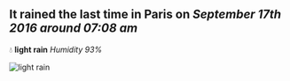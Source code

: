 ## It rained the last time in Paris on *September 17th 2016 around 07:08 am*
💧  **light rain** *Humidity 93%*

![light rain](http://openweathermap.org/img/w/10n.png)

